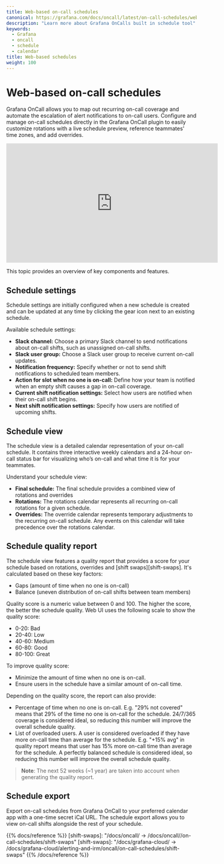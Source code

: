 ```yaml
---
title: Web-based on-call schedules
canonical: https://grafana.com/docs/oncall/latest/on-call-schedules/web-schedule/
description: "Learn more about Grafana OnCalls built in schedule tool"
keywords:
  - Grafana
  - oncall
  - schedule
  - calendar
title: Web-based schedules
weight: 100
---
```


# Web-based on-call schedules

Grafana OnCall allows you to map out recurring on-call coverage and automate the escalation of alert notifications to
on-call users. Configure and manage on-call schedules directly in the Grafana OnCall plugin to easily customize
rotations with a live schedule preview, reference teammates' time zones, and add overrides.

<iframe width="560" height="315" src="https://www.youtube.com/embed/ESkS26SesWk" title="YouTube video player"
frameborder="0" allow="accelerometer; autoplay; clipboard-write; encrypted-media; gyroscope; picture-in-picture;
web-share" allowfullscreen></iframe>

This topic provides an overview of key components and features.

## Schedule settings

Schedule settings are initially configured when a new schedule is created and can be updated at any time by clicking
the gear icon next to an existing schedule.

Available schedule settings:

- **Slack channel:** Choose a primary Slack channel to send notifications about on-call shifts, such as unassigned on-call shifts.
- **Slack user group:** Choose a Slack user group to receive current on-call updates.
- **Notification frequency:** Specify whether or not to send shift notifications to scheduled team members.
- **Action for slot when no one is on-call:** Define how your team is notified when an empty shift causes a gap in on-call coverage.
- **Current shift notification settings:** Select how users are notified when their on-call shift begins.
- **Next shift notification settings:** Specify how users are notified of upcoming shifts.

## Schedule view

The schedule view is a detailed calendar representation of your on-call schedule. It contains three interactive weekly
calendars and a 24-hour on-call status bar for visualizing who’s on-call and what time it is for your teammates.

Understand your schedule view:

- **Final schedule:** The final schedule provides a combined view of rotations and overrides
- **Rotations:** The rotations calendar represents all recurring on-call rotations for a given schedule.
- **Overrides:** The override calendar represents temporary adjustments to the recurring on-call schedule. Any events
on this calendar will take precedence over the rotations calendar.

## Schedule quality report

The schedule view features a quality report that provides a score for your schedule based on rotations, overrides and [shift swaps][shift-swaps].
It's calculated based on these key factors:

- Gaps (amount of time when no one is on-call)
- Balance (uneven distribution of on-call shifts between team members)

Quality score is a numeric value between 0 and 100. The higher the score, the better the schedule quality.
Web UI uses the following scale to show the quality score:

- 0-20: Bad
- 20-40: Low
- 40-60: Medium
- 60-80: Good
- 80-100: Great

To improve quality score:

- Minimize the amount of time when no one is on-call.
- Ensure users in the schedule have a similar amount of on-call time.

Depending on the quality score, the report can also provide:

- Percentage of time when no one is on-call. E.g. "29% not covered" means that 29% of the time no one is on-call for
the schedule. 24/7/365 coverage is considered ideal, so reducing this number will improve the overall schedule quality.
- List of overloaded users. A user is considered overloaded if they have more on-call time than average for the schedule.
E.g. "+15% avg" in quality report means that user has 15% more on-call time than average for the schedule.
A perfectly balanced schedule is considered ideal, so reducing this number will improve the overall schedule quality.

>**Note**: The next 52 weeks (~1 year) are taken into account when generating the quality report.

## Schedule export

Export on-call schedules from Grafana OnCall to your preferred calendar app with a one-time secret iCal URL. The
schedule export allows you to view on-call shifts alongside the rest of your schedule.

{{% docs/reference %}}
[shift-swaps]: "/docs/oncall/ -> /docs/oncall/<ONCALL VERSION>/on-call-schedules/shift-swaps"
[shift-swaps]: "/docs/grafana-cloud/ -> /docs/grafana-cloud/alerting-and-irm/oncall/on-call-schedules/shift-swaps"
{{% /docs/reference %}}
